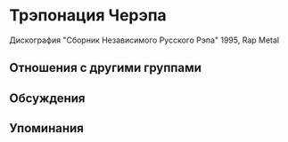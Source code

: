 # Трэпонация Черэпа

Дискография
"Сборник Независимого Русского Рэпа" 1995, Rap Metal

## Отношения с другими группами


## Обсуждения


## Упоминания

